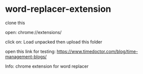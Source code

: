 # word-replacer-extension
 
clone this

open: chrome://extensions/

click on: Load unpacked then upload this folder

open this link for testing: https://www.timedoctor.com/blog/time-management-blogs/






Info: chrome extension for word replacer 
